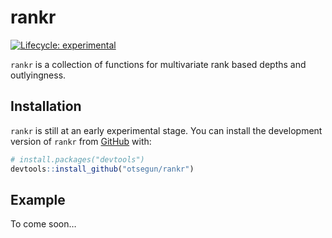 
<!-- README.md is generated from README.Rmd. Please edit that file -->

# rankr

<!-- badges: start -->

[![Lifecycle:
experimental](https://img.shields.io/badge/lifecycle-experimental-orange.svg)](https://www.tidyverse.org/lifecycle/#experimental)
<!-- badges: end -->

`rankr` is a collection of functions for multivariate rank based depths
and outlyingness.

## Installation

`rankr` is still at an early experimental stage. You can install the
development version of `rankr` from [GitHub](https://github.com/) with:

``` r
# install.packages("devtools")
devtools::install_github("otsegun/rankr")
```

## Example

To come soon…
